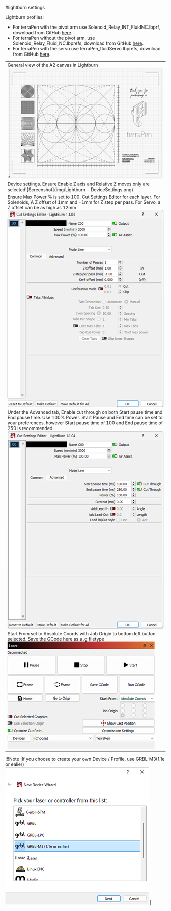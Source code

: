 #lightburn settings

Lightburn profiles:

- For terraPen with the pivot arm use Solenoid_Relay_INT_FluidNC.lbprf, download from GitHub [here](https://github.com/theworkisthework/Lightburn-Profiles/blob/main/Solenoid%20Relay%20_INT_%20Fluid%20NC.lbprefs).
- For terraPen without the pivot arm, use Solenoid_Relay_Fluid_NC.lbprefs, download from GitHub [here](https://github.com/theworkisthework/Lightburn-Profiles/blob/main/Solenoid%20Relay%20Fluid%20NC.lbprefs).
- For terraPen with the servo use terraPen_fluidServo.lbprefs, download from GitHub [here](https://github.com/theworkisthework/Lightburn-Profiles/blob/main/terraPen_fluidServo.lbprefs).

|                                                                                               |
|-----------------------------------------------------------------------------------------------|
| General view of the A2 canvas in Lightburn ![Screenshot](img/Lightburn-Canvas.png)|
|Device settings. Ensure Enable  Z axis and Relative Z moves only are selected![Screenshot](img/Lightburn - DeviceSettings.png) |
|Ensure Max Power % is set to 100.  Cut Settings Editor for each layer. For Solenoids, A Z offset of 1mm and -1mm for Z step per pass. For Servo, a Z offset can be as high as 12mm![Screenshot](img/Lightburn-CutSettingsEditor.png) |
|Under the Advanced tab, Enable cut through on both Start pause time and End pause time. Use 100% Power. Start Pause and End time can be set to your preferences, however Start pause time of 100 and End pause time of 250 is recommended.![Screenshot](img/Lightburn-CutSettingsEditor-Advanced.png) |
|Start From set to Absolute Coords with Job Origin to bottom left button selected. Save the GCode here as a .g filetype ![Screenshot](img/Lightburn-SaveGCode-JobOrigin-Absolute.png) |

!!!Note
	|If you choose to create your own Device / Profile, use GRBL-M3(1.1e or ealier)![Screenshot](img/Lightburn-NewDeviceWizard.png) |
